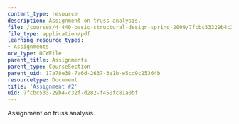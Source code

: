 ```yaml
---
content_type: resource
description: Assignment on truss analysis.
file: /courses/4-440-basic-structural-design-spring-2009/7fcbc53329b4c32fd282f450fc81a0bf_MIT4_440s09_assn02.pdf
file_type: application/pdf
learning_resource_types:
- Assignments
ocw_type: OCWFile
parent_title: Assignments
parent_type: CourseSection
parent_uid: 17a78e38-7a6d-2637-3e1b-e5cd9c25364b
resourcetype: Document
title: 'Assignment #2'
uid: 7fcbc533-29b4-c32f-d282-f450fc81a0bf
---
```

Assignment on truss analysis.

